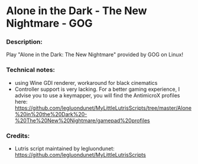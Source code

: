 # Alone in the Dark - The New Nightmare - GOG
### Description:
Play "Alone in the Dark: The New Nightmare" provided by GOG on Linux!
### Technical notes:
- using Wine GDI renderer, workaround for black cinematics
- Controller support is very lacking. For a better gaming experience, I advise you to use a keymapper, you will find the AntimicroX profiles here:
https://github.com/legluondunet/MyLittleLutrisScripts/tree/master/Alone%20in%20the%20Dark%20-%20The%20New%20Nightmare/gamepad%20profiles
### Credits:
- Lutris script maintained by legluondunet: https://github.com/legluondunet/MyLittleLutrisScripts
